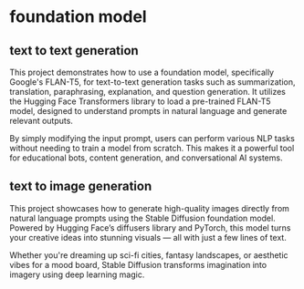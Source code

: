 # foundation model
## text to text generation 
This project demonstrates how to use a foundation model, specifically Google's FLAN-T5, for text-to-text generation tasks such as summarization, translation, paraphrasing, explanation, and question generation. It utilizes the Hugging Face Transformers library to load a pre-trained FLAN-T5 model, designed to understand prompts in natural language and generate relevant outputs.

By simply modifying the input prompt, users can perform various NLP tasks without needing to train a model from scratch. This makes it a powerful tool for educational bots, content generation, and conversational AI systems.
## text to image generation 
This project showcases how to generate high-quality images directly from natural language prompts using the Stable Diffusion foundation model. Powered by Hugging Face’s diffusers library and PyTorch, this model turns your creative ideas into stunning visuals — all with just a few lines of text.

Whether you're dreaming up sci-fi cities, fantasy landscapes, or aesthetic vibes for a mood board, Stable Diffusion transforms imagination into imagery using deep learning magic. 
